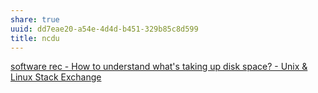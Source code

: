 ```yaml
---
share: true
uuid: dd7eae20-a54e-4d4d-b451-329b85c8d599
title: ncdu
---
```

[software rec - How to understand what's taking up disk space? - Unix & Linux Stack Exchange](https://unix.stackexchange.com/questions/3961/how-to-understand-whats-taking-up-disk-space)